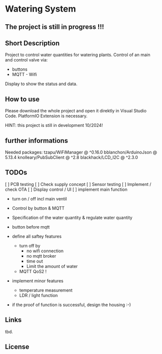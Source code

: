 # Watering System
## The project is still in progress !!!
## Short Description
Project to control water quantities for watering plants. 
Control of an main and control valve via: 
* buttons
* MQTT - Wifi

Display to show the status and data.

## How to use
Please download the whole project and open it direktly in Visual Studio Code. 
PlatformIO Extension is necessary.

HINT: this project is still in development 10/2024!

## further informations
Needed packages:
  tzapu/WiFiManager @ ^0.16.0
  bblanchon/ArduinoJson @ 5.13.4
  knolleary/PubSubClient @ ^2.8
  blackhack/LCD_I2C @ ^2.3.0

## TODOs

[ ] PCB testing
[ ] Check supply concept
[ ] Sensor testing
[ ] Implement / check OTA
[ ] Display control / UI 
[ ] implement main function 
  * turn on / off incl main ventil
  * Control by button & MQTT
  * Specification of the water quantity & regulate water quantity 
  * button before mqtt 
* define all saftey features
  * turn off by 
    * no wifi connection
    * no mqtt broker 
    * time out 
    * Limit the amount of water
  * MQTT QoS2 !
* implement minor features
  * temperature measurement
  * LDR / light function

* if the proof of function is successful, design the housing  :-) 


## Links
tbd.


## License

